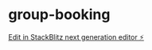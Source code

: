# group-booking

[Edit in StackBlitz next generation editor ⚡️](https://stackblitz.com/~/github.com/endreoo/group-booking)
